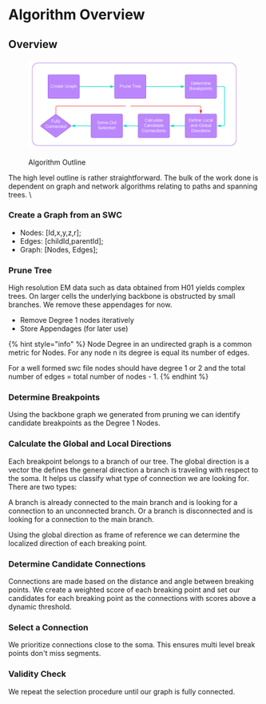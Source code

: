 # Algorithm Overview

## Overview

<figure><img src="../../.gitbook/assets/Fixcell (1).svg" alt=""><figcaption><p>Algorithm Outline</p></figcaption></figure>

The high level outline is rather straightforward. The bulk of the work done is dependent on graph and network algorithms relating to paths and spanning trees. \


### Create a Graph from an SWC

* Nodes: \[Id,x,y,z,r];
* Edges: \[childId,parentId];
* Graph: \[Nodes, Edges];

### Prune Tree

High resolution EM data such as data obtained from H01 yields complex trees. On larger cells the underlying backbone is obstructed by small branches. We remove these appendages for now.

* Remove Degree 1 nodes iteratively&#x20;
* Store Appendages (for later use)

{% hint style="info" %}
Node Degree in an undirected graph is a common metric for Nodes. For any node n its degree is equal its number of edges.&#x20;

For a well formed swc file nodes should have degree 1 or 2 and the total number of edges = total number of nodes - 1.
{% endhint %}

### Determine Breakpoints

Using the backbone graph we generated from pruning we can identify candidate breakpoints as the Degree 1 Nodes.&#x20;

### Calculate the Global and Local Directions

Each breakpoint belongs to a branch of our tree. The global direction is a vector the defines the general direction a branch is traveling with respect to the soma. It helps us classify what type of connection we are looking for. There are two types:&#x20;

A branch is already connected to the main branch and is looking for a connection to an unconnected branch. Or a branch is disconnected and is looking for a connection to the main branch.&#x20;

Using the global direction as frame of reference we can determine the localized direction of each breaking point.&#x20;

### Determine Candidate Connections

Connections are made based on the distance and angle between breaking points. We create a weighted score of each breaking point and set our candidates for each breaking point as the connections with scores above a dynamic threshold.&#x20;

### Select a Connection

We prioritize connections close to the soma. This ensures multi level break points don't miss segments.&#x20;

### Validity Check

We repeat the selection procedure until our graph is fully connected.
